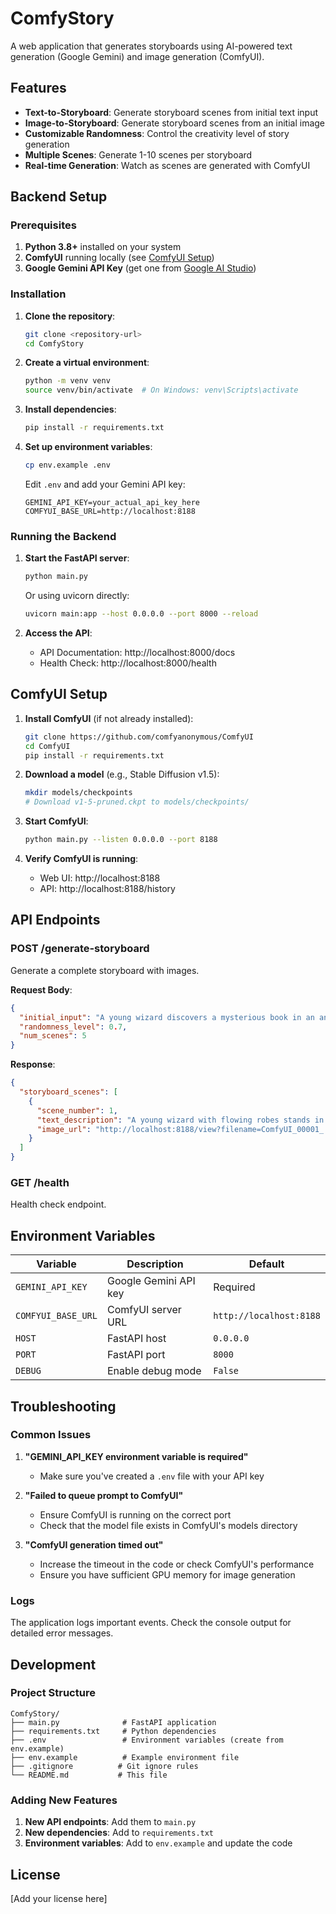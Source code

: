 # ComfyStory

A web application that generates storyboards using AI-powered text generation (Google Gemini) and image generation (ComfyUI).

## Features

- **Text-to-Storyboard**: Generate storyboard scenes from initial text input
- **Image-to-Storyboard**: Generate storyboard scenes from an initial image
- **Customizable Randomness**: Control the creativity level of story generation
- **Multiple Scenes**: Generate 1-10 scenes per storyboard
- **Real-time Generation**: Watch as scenes are generated with ComfyUI

## Backend Setup

### Prerequisites

1. **Python 3.8+** installed on your system
2. **ComfyUI** running locally (see [ComfyUI Setup](#comfyui-setup))
3. **Google Gemini API Key** (get one from [Google AI Studio](https://makersuite.google.com/app/apikey))

### Installation

1. **Clone the repository**:
   ```bash
   git clone <repository-url>
   cd ComfyStory
   ```

2. **Create a virtual environment**:
   ```bash
   python -m venv venv
   source venv/bin/activate  # On Windows: venv\Scripts\activate
   ```

3. **Install dependencies**:
   ```bash
   pip install -r requirements.txt
   ```

4. **Set up environment variables**:
   ```bash
   cp env.example .env
   ```
   
   Edit `.env` and add your Gemini API key:
   ```
   GEMINI_API_KEY=your_actual_api_key_here
   COMFYUI_BASE_URL=http://localhost:8188
   ```

### Running the Backend

1. **Start the FastAPI server**:
   ```bash
   python main.py
   ```
   
   Or using uvicorn directly:
   ```bash
   uvicorn main:app --host 0.0.0.0 --port 8000 --reload
   ```

2. **Access the API**:
   - API Documentation: http://localhost:8000/docs
   - Health Check: http://localhost:8000/health

## ComfyUI Setup

1. **Install ComfyUI** (if not already installed):
   ```bash
   git clone https://github.com/comfyanonymous/ComfyUI
   cd ComfyUI
   pip install -r requirements.txt
   ```

2. **Download a model** (e.g., Stable Diffusion v1.5):
   ```bash
   mkdir models/checkpoints
   # Download v1-5-pruned.ckpt to models/checkpoints/
   ```

3. **Start ComfyUI**:
   ```bash
   python main.py --listen 0.0.0.0 --port 8188
   ```

4. **Verify ComfyUI is running**:
   - Web UI: http://localhost:8188
   - API: http://localhost:8188/history

## API Endpoints

### POST /generate-storyboard

Generate a complete storyboard with images.

**Request Body**:
```json
{
  "initial_input": "A young wizard discovers a mysterious book in an ancient library",
  "randomness_level": 0.7,
  "num_scenes": 5
}
```

**Response**:
```json
{
  "storyboard_scenes": [
    {
      "scene_number": 1,
      "text_description": "A young wizard with flowing robes stands in a dimly lit library, reaching for a dusty tome on a high shelf.",
      "image_url": "http://localhost:8188/view?filename=ComfyUI_00001_.png&subfolder=&type="
    }
  ]
}
```

### GET /health

Health check endpoint.

## Environment Variables

| Variable | Description | Default |
|----------|-------------|---------|
| `GEMINI_API_KEY` | Google Gemini API key | Required |
| `COMFYUI_BASE_URL` | ComfyUI server URL | `http://localhost:8188` |
| `HOST` | FastAPI host | `0.0.0.0` |
| `PORT` | FastAPI port | `8000` |
| `DEBUG` | Enable debug mode | `False` |

## Troubleshooting

### Common Issues

1. **"GEMINI_API_KEY environment variable is required"**
   - Make sure you've created a `.env` file with your API key

2. **"Failed to queue prompt to ComfyUI"**
   - Ensure ComfyUI is running on the correct port
   - Check that the model file exists in ComfyUI's models directory

3. **"ComfyUI generation timed out"**
   - Increase the timeout in the code or check ComfyUI's performance
   - Ensure you have sufficient GPU memory for image generation

### Logs

The application logs important events. Check the console output for detailed error messages.

## Development

### Project Structure

```
ComfyStory/
├── main.py              # FastAPI application
├── requirements.txt     # Python dependencies
├── .env                 # Environment variables (create from env.example)
├── env.example          # Example environment file
├── .gitignore          # Git ignore rules
└── README.md           # This file
```

### Adding New Features

1. **New API endpoints**: Add them to `main.py`
2. **New dependencies**: Add to `requirements.txt`
3. **Environment variables**: Add to `env.example` and update the code

## License

[Add your license here]
